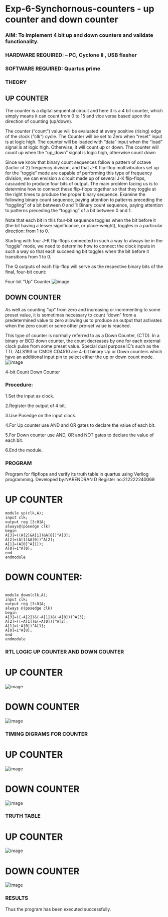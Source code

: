 # Exp-6-Synchornous-counters - up counter and down counter 
### AIM: To implement 4 bit up and down counters and validate  functionality.
### HARDWARE REQUIRED:  – PC, Cyclone II , USB flasher
### SOFTWARE REQUIRED:   Quartus prime
### THEORY 

## UP COUNTER 
The counter is a digital sequential circuit and here it is a 4 bit counter, which simply means it can count from 0 to 15 and vice versa based upon the direction of counting (up/down). 

The counter (“count“) value will be evaluated at every positive (rising) edge of the clock (“clk“) cycle.
The Counter will be set to Zero when “reset” input is at logic high.
The counter will be loaded with “data” input when the “load” signal is at logic high. Otherwise, it will count up or down.
The counter will count up when the “up_down” signal is logic high, otherwise count down

Since we know that binary count sequences follow a pattern of octave (factor of 2) frequency division, and that J-K flip-flop multivibrators set up for the “toggle” mode are capable of performing this type of frequency division, we can envision a circuit made up of several J-K flip-flops, cascaded to produce four bits of output.
The main problem facing us is to determine how to connect these flip-flops together so that they toggle at the right times to produce the proper binary sequence.
Examine the following binary count sequence, paying attention to patterns preceding the “toggling” of a bit between 0 and 1:
Binary count sequence, paying attention to patterns preceding the “toggling” of a bit between 0 and 1.

Note that each bit in this four-bit sequence toggles when the bit before it (the bit having a lesser significance, or place-weight), toggles in a particular direction: from 1 to 0.



 
 

Starting with four J-K flip-flops connected in such a way to always be in the “toggle” mode, we need to determine how to connect the clock inputs in such a way so that each succeeding bit toggles when the bit before it transitions from 1 to 0.

The Q outputs of each flip-flop will serve as the respective binary bits of the final, four-bit count:

 
 

Four-bit “Up” Counter
![image](https://user-images.githubusercontent.com/36288975/169644758-b2f4339d-9532-40c5-af40-8f4f8c942e2c.png)



## DOWN COUNTER 

As well as counting “up” from zero and increasing or incrementing to some preset value, it is sometimes necessary to count “down” from a predetermined value to zero allowing us to produce an output that activates when the zero count or some other pre-set value is reached.

This type of counter is normally referred to as a Down Counter, (CTD). In a binary or BCD down counter, the count decreases by one for each external clock pulse from some preset value. Special dual purpose IC’s such as the TTL 74LS193 or CMOS CD4510 are 4-bit binary Up or Down counters which have an additional input pin to select either the up or down count mode.
![image](https://user-images.githubusercontent.com/36288975/169644844-1a14e123-7228-4ed8-81a9-eb937dff4ac8.png)


4-bit Count Down Counter
### Procedure:
1.Set the input as clock.

2.Register the output of 4 bit.

3.Use Posedge on the input clock.

4.For Up counter use AND and OR gates to declare the value of each bit.

5.For Down counter use AND, OR and NOT gates to declare the value of each bit.

6.End the module.



### PROGRAM 

Program for flipflops  and verify its truth table in quartus using Verilog programming.
Developed by:NARENDRAN D
Register no:212222240069
# UP COUNTER
```
module up(clk,A);
input clk;
output reg [3:0]A;
always@(posedge clk)
begin
A[3]=((A[2]&A[1])&A[0])^A[3];
A[2]=(A[1]&A[0])^A[2];
A[1]=(A[0]^A[1]);
A[0]=1^A[0];
end
endmodule

```
# DOWN COUNTER:
```

module down(clk,A);
input clk;
output reg [3:0]A;
always @(posedge clk)
begin
A[3]=((~A[2])&(~A[1])&(~A[0]))^A[3];
A[2]=((~A[1])&(~A[0]))^A[2];
A[1]=(~A[0])^A[1];
A[0]=1^A[0];
end
endmodule
```





### RTL LOGIC UP COUNTER AND DOWN COUNTER  
# UP COUNTER
![image](https://github.com/naren2704/Exp-7-Synchornous-counters-/assets/118706984/5a889b52-e9ee-41e2-a720-18dd1fb76fa4)

# DOWN COUNTER

![image](https://github.com/naren2704/Exp-7-Synchornous-counters-/assets/118706984/89aed90a-ffd8-45aa-8590-74465b4246f8)


### TIMING DIGRAMS FOR COUNTER  
# UP COUNTER
![image](https://github.com/naren2704/Exp-7-Synchornous-counters-/assets/118706984/8b762c4a-d560-43eb-97cb-4f3dfead2a35)

# DOWN COUNTER
![image](https://github.com/naren2704/Exp-7-Synchornous-counters-/assets/118706984/d5a8ebf5-b10d-433a-90d3-ffc6caea282d)

### TRUTH TABLE 
# UP COUNTER
![image](https://github.com/naren2704/Exp-7-Synchornous-counters-/assets/118706984/2be9199e-118d-40e5-b159-8f6a9bbe2f4b)


# DOWN COUNTER
![image](https://github.com/naren2704/Exp-7-Synchornous-counters-/assets/118706984/02fcb2ef-ba7b-4459-8d78-2751d71c9ac2)

### RESULTS 
Thus the program has been executed successfully.

